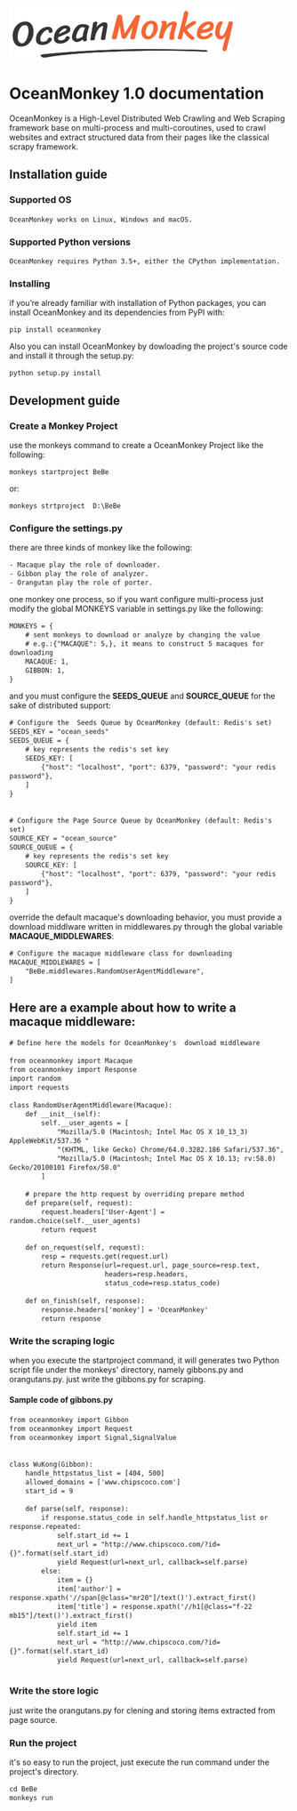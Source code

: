 <img src="https://github.com/chipscoco/OceanMonkey/blob/main/artwork/logo.jpg">

# OceanMonkey 1.0 documentation
OceanMonkey is a High-Level Distributed Web Crawling and Web Scraping framework base on multi-process and multi-coroutines, used to
crawl websites and extract structured data from their pages like the classical scrapy framework.

## Installation guide

### Supported OS

    OceanMonkey works on Linux, Windows and macOS.

### Supported Python versions

    OceanMonkey requires Python 3.5+, either the CPython implementation.

### Installing
if you’re already familiar with installation of Python packages, you can install OceanMonkey and its dependencies from PyPI with:

    pip install oceanmonkey

Also you can install OceanMonkey by dowloading the project's source code and install it through the setup.py:
    
    python setup.py install

## Development guide

### Create a Monkey Project
use the monkeys command to create a OceanMonkey Project like the following:
  
    monkeys startproject BeBe
or:

    monkeys strtproject  D:\BeBe
### Configure the settings.py

there are three kinds of monkey like the following:
    
    - Macaque play the role of downloader.
    - Gibbon play the role of analyzer.
    - Orangutan play the role of porter.
one monkey one process, so if you want configure multi-process just modify the global MONKEYS variable in settings.py like the following:

```
MONKEYS = {
    # sent monkeys to download or analyze by changing the value
    # e.g.:{"MACAQUE": 5,}, it means to construct 5 macaques for downloading
    MACAQUE: 1,
    GIBBON: 1,
}
```
and you must configure the **SEEDS_QUEUE** and **SOURCE_QUEUE** for the sake of distributed support:
```
# Configure the  Seeds Queue by OceanMonkey (default: Redis's set)
SEEDS_KEY = "ocean_seeds"
SEEDS_QUEUE = {
    # key represents the redis's set key
    SEEDS_KEY: [
        {"host": "localhost", "port": 6379, "password": "your redis password"},
    ]
}


# Configure the Page Source Queue by OceanMonkey (default: Redis's set)
SOURCE_KEY = "ocean_source"
SOURCE_QUEUE = {
    # key represents the redis's set key
    SOURCE_KEY: [
        {"host": "localhost", "port": 6379, "password": "your redis password"},
    ]
}
```
override the default macaque's downloading behavior, you must provide a download middlware written in middlewares.py
through the global variable **MACAQUE_MIDDLEWARES**:

```
# Configure the macaque middleware class for downloading
MACAQUE_MIDDLEWARES = [
    "BeBe.middlewares.RandomUserAgentMiddleware",
]
```

## Here are a example about how to write a macaque middleware:
```
# Define here the models for OceanMonkey's  download middleware

from oceanmonkey import Macaque
from oceanmonkey import Response
import random
import requests

class RandomUserAgentMiddleware(Macaque):
    def __init__(self):
        self.__user_agents = [
            "Mozilla/5.0 (Macintosh; Intel Mac OS X 10_13_3) AppleWebKit/537.36 "
            "(KHTML, like Gecko) Chrome/64.0.3282.186 Safari/537.36",
            "Mozilla/5.0 (Macintosh; Intel Mac OS X 10.13; rv:58.0) Gecko/20100101 Firefox/58.0"
        ]

    # prepare the http request by overriding prepare method
    def prepare(self, request):
        request.headers['User-Agent'] = random.choice(self.__user_agents)
        return request

    def on_request(self, request):
        resp = requests.get(request.url)
        return Response(url=request.url, page_source=resp.text,
                        headers=resp.headers,
                        status_code=resp.status_code)

    def on_finish(self, response):
        response.headers['monkey'] = 'OceanMonkey'
        return response

```

### Write the scraping logic
when you execute the startproject command, it will generates two Python script file under the monkeys' directory,
namely gibbons.py and orangutans.py. just write the gibbons.py for scraping.

#### Sample code of gibbons.py
```
from oceanmonkey import Gibbon
from oceanmonkey import Request
from oceanmonkey import Signal,SignalValue


class WuKong(Gibbon):
    handle_httpstatus_list = [404, 500]
    allowed_domains = ['www.chipscoco.com']
    start_id = 9

    def parse(self, response):
        if response.status_code in self.handle_httpstatus_list or response.repeated:
            self.start_id += 1
            next_url = "http://www.chipscoco.com/?id={}".format(self.start_id)
            yield Request(url=next_url, callback=self.parse)
        else:
            item = {}
            item['author'] = response.xpath('//span[@class="mr20"]/text()').extract_first()
            item['title'] = response.xpath('//h1[@class="f-22 mb15"]/text()').extract_first()
            yield item
            self.start_id += 1
            next_url = "http://www.chipscoco.com/?id={}".format(self.start_id)
            yield Request(url=next_url, callback=self.parse)
           
```

### Write the store logic
just write the orangutans.py for clening and storing items extracted from page source.


### Run the project
it's so easy to run the project, just execute the run command under the project's directory.

    cd BeBe
    monkeys run
